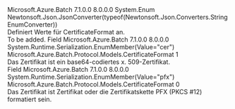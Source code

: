 <Type Name="CertificateFormat" FullName="Microsoft.Azure.Batch.Protocol.Models.CertificateFormat">
  <TypeSignature Language="C#" Value="public enum CertificateFormat" />
  <TypeSignature Language="ILAsm" Value=".class public auto ansi sealed CertificateFormat extends System.Enum" />
  <TypeSignature Language="DocId" Value="T:Microsoft.Azure.Batch.Protocol.Models.CertificateFormat" />
  <TypeSignature Language="VB.NET" Value="Public Enum CertificateFormat" />
  <TypeSignature Language="F#" Value="type CertificateFormat = " />
  <AssemblyInfo>
    <AssemblyName>Microsoft.Azure.Batch</AssemblyName>
    <AssemblyVersion>7.1.0.0</AssemblyVersion>
    <AssemblyVersion>8.0.0.0</AssemblyVersion>
  </AssemblyInfo>
  <Base>
    <BaseTypeName>System.Enum</BaseTypeName>
  </Base>
  <Attributes>
    <Attribute>
      <AttributeName>Newtonsoft.Json.JsonConverter(typeof(Newtonsoft.Json.Converters.StringEnumConverter))</AttributeName>
    </Attribute>
  </Attributes>
  <Docs>
    <summary>
            Definiert Werte für CertificateFormat an.
            </summary>
    <remarks>To be added.</remarks>
  </Docs>
  <Members>
    <Member MemberName="Cer">
      <MemberSignature Language="C#" Value="Cer" />
      <MemberSignature Language="ILAsm" Value=".field public static literal valuetype Microsoft.Azure.Batch.Protocol.Models.CertificateFormat Cer = int32(1)" />
      <MemberSignature Language="DocId" Value="F:Microsoft.Azure.Batch.Protocol.Models.CertificateFormat.Cer" />
      <MemberSignature Language="VB.NET" Value="Cer" />
      <MemberSignature Language="F#" Value="Cer = 1" Usage="Microsoft.Azure.Batch.Protocol.Models.CertificateFormat.Cer" />
      <MemberType>Field</MemberType>
      <AssemblyInfo>
        <AssemblyName>Microsoft.Azure.Batch</AssemblyName>
        <AssemblyVersion>7.1.0.0</AssemblyVersion>
        <AssemblyVersion>8.0.0.0</AssemblyVersion>
      </AssemblyInfo>
      <Attributes>
        <Attribute>
          <AttributeName>System.Runtime.Serialization.EnumMember(Value="cer")</AttributeName>
        </Attribute>
      </Attributes>
      <ReturnValue>
        <ReturnType>Microsoft.Azure.Batch.Protocol.Models.CertificateFormat</ReturnType>
      </ReturnValue>
      <MemberValue>1</MemberValue>
      <Docs>
        <summary>
            Das Zertifikat ist ein base64-codiertes x. 509-Zertifikat.
            </summary>
      </Docs>
    </Member>
    <Member MemberName="Pfx">
      <MemberSignature Language="C#" Value="Pfx" />
      <MemberSignature Language="ILAsm" Value=".field public static literal valuetype Microsoft.Azure.Batch.Protocol.Models.CertificateFormat Pfx = int32(0)" />
      <MemberSignature Language="DocId" Value="F:Microsoft.Azure.Batch.Protocol.Models.CertificateFormat.Pfx" />
      <MemberSignature Language="VB.NET" Value="Pfx" />
      <MemberSignature Language="F#" Value="Pfx = 0" Usage="Microsoft.Azure.Batch.Protocol.Models.CertificateFormat.Pfx" />
      <MemberType>Field</MemberType>
      <AssemblyInfo>
        <AssemblyName>Microsoft.Azure.Batch</AssemblyName>
        <AssemblyVersion>7.1.0.0</AssemblyVersion>
        <AssemblyVersion>8.0.0.0</AssemblyVersion>
      </AssemblyInfo>
      <Attributes>
        <Attribute>
          <AttributeName>System.Runtime.Serialization.EnumMember(Value="pfx")</AttributeName>
        </Attribute>
      </Attributes>
      <ReturnValue>
        <ReturnType>Microsoft.Azure.Batch.Protocol.Models.CertificateFormat</ReturnType>
      </ReturnValue>
      <MemberValue>0</MemberValue>
      <Docs>
        <summary>
            Das Zertifikat ist Zertifikat oder die Zertifikatskette PFX (PKCS #12) formatiert sein.
            </summary>
      </Docs>
    </Member>
  </Members>
</Type>